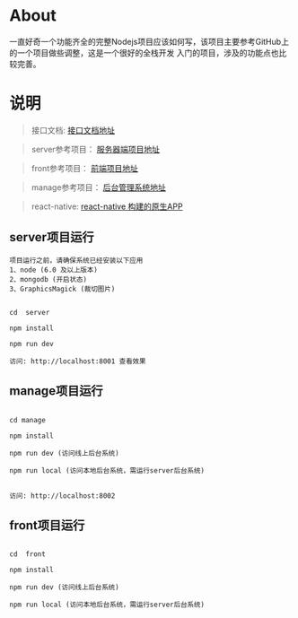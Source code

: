 # About

一直好奇一个功能齐全的完整Nodejs项目应该如何写，该项目主要参考GitHub上的一个项目做些调整，这是一个很好的全栈开发
入门的项目，涉及的功能点也比较完善。


# 说明

>  接口文档:          [接口文档地址](https://github.com/bailicangdu/node-elm/blob/master/API.md) 

>  server参考项目：   [服务器端项目地址](https://github.com/bailicangdu/node-elm) 

>  front参考项目：    [前端项目地址](https://github.com/bailicangdu/vue2-elm)   

>  manage参考项目：   [后台管理系统地址](https://github.com/bailicangdu/back-manage)   

>  react-native:      [react-native 构建的原生APP](https://github.com/bailicangdu/RN-elm)


## server项目运行

```
项目运行之前，请确保系统已经安装以下应用
1、node (6.0 及以上版本)
2、mongodb (开启状态)
3、GraphicsMagick (裁切图片)
```

```

cd  server

npm install

npm run dev

访问: http://localhost:8001 查看效果

```


## manage项目运行


```

cd manage  

npm install

npm run dev (访问线上后台系统)

npm run local (访问本地后台系统，需运行server后台系统)


访问: http://localhost:8002

```


## front项目运行


```

cd  front

npm install

npm run dev (访问线上后台系统)

npm run local (访问本地后台系统，需运行server后台系统)

```